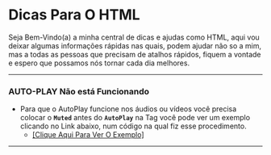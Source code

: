# Dicas Para O HTML
Seja Bem-Vindo(a) a minha central de dicas e ajudas como HTML, aqui vou deixar algumas informações rápidas nas quais, podem ajudar não so a mim, mas a todas as pessoas que precisam de atalhos rápidos, fiquem a vontade e espero que possamos nós tornar cada dia melhores.

---
### AUTO-PLAY Não está Funcionando
- Para que o AutoPlay funcione nos áudios ou vídeos você precisa colocar o **`Muted`** antes do **`AutoPlay`** na Tag você pode ver um exemplo clicando no Link abaixo, num código na qual fiz esse procedimento.
  - [[Clique Aqui Para Ver O Exemplo]](../html.AULAS/aula.023/index.html)
---